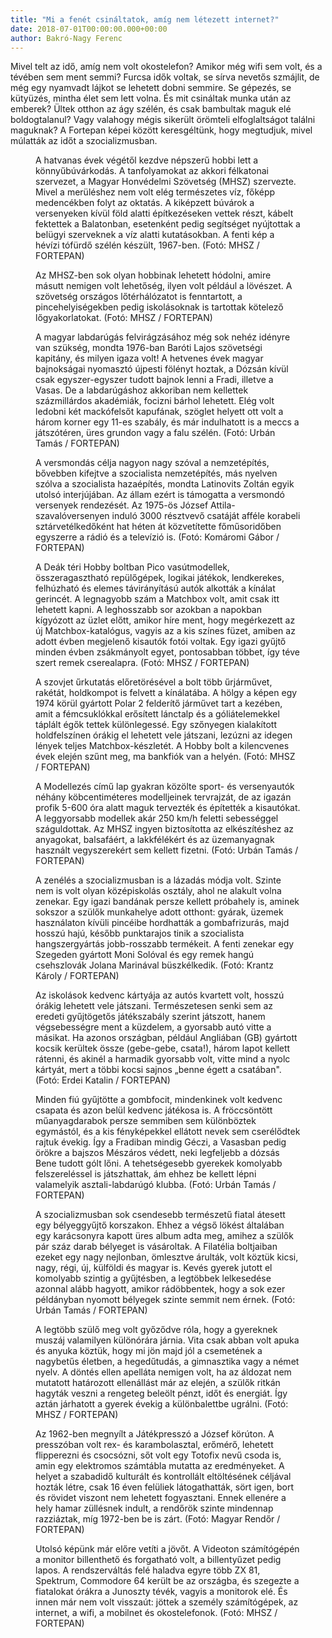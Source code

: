 ```yaml
---
title: "Mi a fenét csináltatok, amíg nem létezett internet?"
date: 2018-07-01T00:00:00.000+00:00
author: Bakró-Nagy Ferenc
---
```


Mivel telt az idő, amíg nem volt okostelefon? Amikor még wifi sem volt, és a tévében sem ment semmi? Furcsa idők voltak, se sírva nevetős szmájlit, de még egy nyamvadt lájkot se lehetett dobni semmire. Se gépezés, se kütyüzés, mintha élet sem lett volna. És mit csináltak munka után az emberek? Ültek otthon az ágy szélén, és csak bambultak maguk elé boldogtalanul? Vagy valahogy mégis sikerült örömteli elfoglaltságot találni maguknak? A Fortepan képei között keresgéltünk, hogy megtudjuk, mivel múlatták az időt a szocializmusban.

<figure>
<img src="/images/20210378_47f6a53870beb296243175b0cec873eb_wm.jpg" alt="" />
<figcaption>A hatvanas évek végétől kezdve népszerű hobbi lett a könnyűbúvárkodás. A tanfolyamokat az akkori félkatonai szervezet, a Magyar Honvédelmi Szövetség (MHSZ) szervezte. Mivel a merüléshez nem volt elég természetes víz, főképp medencékben folyt az oktatás. A kiképzett búvárok a versenyeken kívül föld alatti építkezéseken vettek részt, kábelt fektettek a Balatonban, esetenként pedig segítséget nyújtottak a belügyi szerveknek a víz alatti kutatásokban. A fenti kép a hévízi tófürdő szélén készült, 1967-ben. (Fotó: MHSZ / FORTEPAN)</figcaption>
</figure>

<figure>
<img src="/images/20210374_15d14a2dc5767f10e37c152225b38e23_wm.jpg" alt="" />
<figcaption>Az MHSZ-ben sok olyan hobbinak lehetett hódolni, amire másutt nemigen volt lehetőség, ilyen volt például a lövészet. A szövetség országos lőtérhálózatot is fenntartott, a pincehelyiségekben pedig iskolásoknak is tartottak kötelező lőgyakorlatokat. (Fotó: MHSZ / FORTEPAN)</figcaption>
</figure>

<figure>
<img src="/images/20210390_fbcccf30c5ca41deffa93dbb0ecfdf7d_wm.jpg" alt="" />
<figcaption>A magyar labdarúgás felvirágzásához még sok nehéz idényre van szükség, mondta 1976-ban Baróti Lajos szövetségi kapitány, és milyen igaza volt! A hetvenes évek magyar bajnokságai nyomasztó újpesti fölényt hoztak, a Dózsán kívül csak egyszer-egyszer tudott bajnok lenni a Fradi, illetve a Vasas. De a labdarúgáshoz akkoriban nem kellettek százmillárdos akadémiák, focizni bárhol lehetett. Elég volt ledobni két mackófelsőt kapufának, szöglet helyett ott volt a három korner egy 11-es szabály, és már indulhatott is a meccs a játszótéren, üres grundon vagy a falu szélén. (Fotó: Urbán Tamás / FORTEPAN)</figcaption>
</figure>

<figure>
<img src="/images/20210388_ebe1edbf3b1dc0324f09079b2c871c32_wm.jpg" alt="" />
<figcaption>A versmondás célja nagyon nagy szóval a nemzetépítés, bővebben kifejtve a szocialista nemzetépítés, más nyelven szólva a szocialista hazaépítés, mondta Latinovits Zoltán egyik utolsó interjújában. Az állam ezért is támogatta a versmondó versenyek rendezését. Az 1975-ös József Attila-szavalóversenyen induló 3000 résztvevő csatáját afféle korabeli sztárvetélkedőként hat héten át közvetítette főműsoridőben egyszerre a rádió és a televízió is. (Fotó: Komáromi Gábor / FORTEPAN)</figcaption>
</figure>

<figure>
<img src="/images/20210372_31197e7363198ae5bf45207a9c2fe051_wm.jpg" alt="" />
<figcaption>A Deák téri Hobby boltban Pico vasútmodellek, összeragasztható repülőgépek, logikai játékok, lendkerekes, felhúzható és elemes távirányítású autók alkották a kínálat gerincét. A legnagyobb szám a Matchbox volt, amit csak itt lehetett kapni. A leghosszabb sor azokban a napokban kígyózott az üzlet előtt, amikor híre ment, hogy megérkezett az új Matchbox-katalógus, vagyis az a kis színes füzet, amiben az adott évben megjelenő kisautók fotói voltak. Egy igazi gyűjtő minden évben zsákmányolt egyet, pontosabban többet, így téve szert remek cserealapra. (Fotó: MHSZ / FORTEPAN)</figcaption>
</figure>

<figure>
<img src="/images/20210384_8e092b7fd5a07f2ca8fd85f9c65ec893_wm.jpg" alt="" />
<figcaption>A szovjet űrkutatás előretörésével a bolt több űrjárművet, rakétát, holdkompot is felvett a kínálatába. A hölgy a képen egy 1974 körül gyártott Polar 2 felderítő járművet tart a kezében, amit a fémcsuklókkal erősített lánctalp és a góliátelemekkel táplált égők tettek különlegessé. Egy szőnyegen kialakított holdfelszínen órákig el lehetett vele játszani, lezúzni az idegen lények teljes Matchbox-készletét. A Hobby bolt a kilencvenes évek elején szűnt meg, ma bankfiók van a helyén. (Fotó: MHSZ / FORTEPAN)</figcaption>
</figure>

<figure>
<img src="/images/20210370_087da48b91e1c430b6177e9f075c028a_wm.jpg" alt="" />
<figcaption>A Modellezés című lap gyakran közölte sport- és versenyautók néhány köbcentiméteres modelljeinek tervrajzát, de az igazán profik 5-600 óra alatt maguk tervezték és építették a kisautókat. A leggyorsabb modellek akár 250 km/h feletti sebességgel száguldottak. Az MHSZ ingyen biztosította az elkészítéshez az anyagokat, balsafáért, a lakkfélékért és az üzemanyagnak használt vegyszerekért sem kellett fizetni. (Fotó: Urbán Tamás / FORTEPAN)</figcaption>
</figure>

<figure>
<img src="/images/20210386_ae2b0b1287d4722f03615717c39069ae_wm.jpg" alt="" />
<figcaption>A zenélés a szocializmusban is a lázadás módja volt. Szinte nem is volt olyan középiskolás osztály, ahol ne alakult volna zenekar. Egy igazi bandának persze kellett próbahely is, aminek sokszor a szülők munkahelye adott otthont: gyárak, üzemek használaton kívüli pincéibe hordhatták a gombafrizurás, majd hosszú hajú, később punktarajos tinik a szocialista hangszergyártás jobb-rosszabb termékeit. A fenti zenekar egy Szegeden gyártott Moni Solóval és egy remek hangú csehszlovák Jolana Marinával büszkélkedik. (Fotó: Krantz Károly / FORTEPAN)</figcaption>
</figure>

<figure>
<img src="/images/20210376_61266d987765bbb88e30d651a594c955_wm.jpg" alt="" />
<figcaption>Az iskolások kedvenc kártyája az autós kvartett volt, hosszú órákig lehetett vele játszani. Természetesen senki sem az eredeti gyűjtögetős játékszabály szerint játszott, hanem végsebességre ment a küzdelem, a gyorsabb autó vitte a másikat. Ha azonos országban, például Angliában (GB) gyártott kocsik kerültek össze (gebe-gebe, csata!), három lapot kellett rátenni, és akinél a harmadik gyorsabb volt, vitte mind a nyolc kártyát, mert a többi kocsi sajnos „benne égett a csatában". (Fotó: Erdei Katalin / FORTEPAN)</figcaption>
</figure>

<figure>
<img src="/images/20210362_25329d5d7a3bed65da891e2fe0fc35e8_wm.jpg" alt="" />
<figcaption>Minden fiú gyűjtötte a gombfocit, mindenkinek volt kedvenc csapata és azon belül kedvenc játékosa is. A fröccsöntött műanyagdarabok persze semmiben sem különböztek egymástól, és a kis fényképekkel ellátott nevek sem cserélődtek rajtuk évekig. Így a Fradiban mindig Géczi, a Vasasban pedig örökre a bajszos Mészáros védett, neki legfeljebb a dózsás Bene tudott gólt lőni. A tehetségesebb gyerekek komolyabb felszereléssel is játszhattak, ám ehhez be kellett lépni valamelyik asztali-labdarúgó klubba. (Fotó: Urbán Tamás / FORTEPAN)</figcaption>
</figure>

<figure>
<img src="/images/20210368_33ff1cddb2abeb2195c46edc64755221_wm.jpg" alt="" />
<figcaption>A szocializmusban sok csendesebb természetű fiatal átesett egy bélyeggyűjtő korszakon. Ehhez a végső lökést általában egy karácsonyra kapott üres album adta meg, amihez a szülők pár száz darab bélyeget is vásároltak. A Filatélia boltjaiban ezeket egy nagy nejlonban, ömlesztve árulták, volt köztük kicsi, nagy, régi, új, külföldi és magyar is. Kevés gyerek jutott el komolyabb szintig a gyűjtésben, a legtöbbek lelkesedése azonnal alább hagyott, amikor rádöbbentek, hogy a sok ezer példányban nyomott bélyegek szinte semmit nem érnek. (Fotó: Urbán Tamás / FORTEPAN)</figcaption>
</figure>

<figure>
<img src="/images/20210364_ff3c8777e1d3607ad1f37964f224bf75_wm.jpg" alt="" />
<figcaption>A legtöbb szülő meg volt győződve róla, hogy a gyereknek muszáj valamilyen különórára járnia. Vita csak abban volt apuka és anyuka köztük, hogy mi jön majd jól a csemetének a nagybetűs életben, a hegedűtudás, a gimnasztika vagy a német nyelv. A döntés ellen apelláta nemigen volt, ha az áldozat nem mutatott határozott ellenállást már az elején, a szülők ritkán hagyták veszni a rengeteg beleölt pénzt, időt és energiát. Így aztán járhatott a gyerek évekig a különbalettbe ugrálni. (Fotó: MHSZ / FORTEPAN)</figcaption>
</figure>

<figure>
<img src="/images/20210380_c1dcc38c62cc94f9fe085650392a758f_wm.jpg" alt="" />
<figcaption>Az 1962-ben megnyílt a Játékpresszó a József körúton. A presszóban volt rex- és ka­rambolasztal, erőmérő, lehetett flipperezni és csocsózni, sőt volt egy Totofix nevű csoda is, amin egy elektro­mos számtábla mutatta az eredményeket. A helyet a szabadidő kulturált és kontrollált eltöltésének céljával hozták létre, csak 16 éven felüliek látogathatták, sört igen, bort és rövidet viszont nem lehetett fogyasztani. Ennek ellenére a hely hamar züllésnek indult, a rendőrök szinte mindennap razziáztak, míg 1972-ben be is zárt. (Fotó: Magyar Rendőr / FORTEPAN)</figcaption>
</figure>

<figure>
<img src="/images/20210366_145c68a9b1f036571b8826791dd0a9d4_wm.jpg" alt="" />
<figcaption>Utolsó képünk már előre vetíti a jövőt. A Videoton számítógépén a monitor billenthető és forgatható volt, a billentyűzet pedig lapos. A rendszerváltás felé haladva egyre több ZX 81, Spektrum, Commodore 64 került be az országba, és szegezte a fiatalokat órákra a Junoszty tévék, vagyis a monitorok elé. És innen már nem volt visszaút: jöttek a személy számítógépek, az internet, a wifi, a mobilnet és okostelefonok. (Fotó: MHSZ / FORTEPAN)</figcaption>
</figure>
